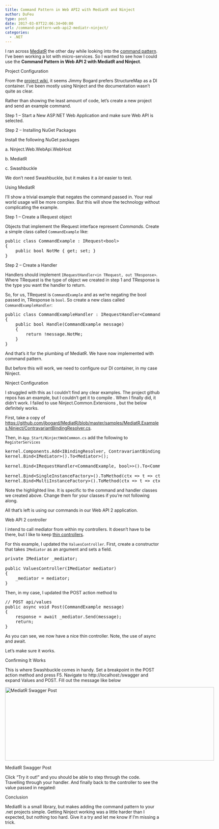 ```yaml
---
title: Command Pattern in Web API2 with MediatR and Ninject
author: DuFeu
type: post
date: 2017-03-07T22:06:34+00:00
url: /command-pattern-web-api2-mediatr-ninject/
categories:
  - .NET
---
```


I ran across [MediatR][1] the other day while looking into the [command pattern][2]. I&#8217;ve been working a lot with micro-services. So I wanted to see how I could use the **Command Pattern in Web API 2 with MediatR and Ninject**.

Project Configuration

From the [project wiki][3], it seems Jimmy Bogard prefers StructureMap as a DI container. I&#8217;ve been mostly using Ninject and the documentation wasn&#8217;t quite as clear.

Rather than showing the least amount of code, let&#8217;s create a new project and send an example command.

Step 1 &#8211; Start a New ASP.NET Web Application and make sure Web API is selected.

Step 2 &#8211; Installing NuGet Packages

Install the following NuGet packages

a. Ninject.Web.WebApi.WebHost

b. MediatR

c. Swashbuckle

We don&#8217;t need Swashbuckle, but it makes it a _lot_ easier to test.

Using MediatR

I&#8217;ll show a trivial example that negates the command passed in. Your real world usage will be more complex. But this will show the technology without complicating the example.

Step 1 &#8211; Create a IRequest object

Objects that implement the IRequest interface represent _Commands_. Create a simple class called `CommandExample` like:

<pre class="brush: jscript; title: ; notranslate" title="">public class CommandExample : IRequest&lt;bool&gt;
{
    public bool NotMe { get; set; }
}
</pre>

Step 2 &#8211; Create a Handler

Handlers should implement `IRequestHandler<in TRequest, out TResponse>`. Where TRequest is the type of object we created in step 1 and TResponse is the type you want the handler to return.

So, for us, TRequest is `CommandExample` and as we&#8217;re negating the bool passed in, TResponse is `bool`. So create a new class called `CommandExampleHandler`:

<pre class="brush: jscript; title: ; notranslate" title="">public class CommandExampleHandler : IRequestHandler&lt;CommandExample, bool&gt;
{
    public bool Handle(CommandExample message)
    {
        return !message.NotMe;
    }
}
</pre>

And that&#8217;s it for the plumbing of MediatR. We have now implemented with command pattern.

But before this will work, we need to configure our DI container, in my case Ninject.

Ninject Configuration

I struggled with this as I couldn&#8217;t find any clear examples. The project github repos has an example, but I couldn&#8217;t get it to compile . When I finally did, it didn&#8217;t work. I failed to use Ninject.Common.Extensions , but the below definitely works.

First, take a copy of <https://github.com/jbogard/MediatR/blob/master/samples/MediatR.Examples.Ninject/ContravariantBindingResolver.cs>.

Then, in `App_Start/NinjectWebCommon.cs` add the following to `RegisterServices`

<pre class="brush: jscript; highlight: [4]; title: ; notranslate" title="">kernel.Components.Add&lt;IBindingResolver, ContravariantBindingResolver&gt;();
kernel.Bind&lt;IMediator&gt;().To&lt;Mediator&gt;();

kernel.Bind&lt;IRequestHandler&lt;CommandExample, bool&gt;&gt;().To&lt;CommandExampleHandler&gt;();

kernel.Bind&lt;SingleInstanceFactory&gt;().ToMethod(ctx =&gt; t =&gt; ctx.Kernel.TryGet(t));
kernel.Bind&lt;MultiInstanceFactory&gt;().ToMethod(ctx =&gt; t =&gt; ctx.Kernel.GetAll(t));
</pre>

Note the highlighted line. It is specific to the command and handler classes we created above. Change them for your classes if you&#8217;re not following along.

All that&#8217;s left is using our commands in our Web API 2 application.

Web API 2 controller

I intend to call mediator from within my controllers. It doesn&#8217;t have to be there, but I like to keep [thin controllers][4].

For this example, I updated the `ValuesController`. First, create a constructor that takes `IMediator` as an argument and sets a field.

<pre class="brush: jscript; title: ; notranslate" title="">private IMediator _mediator;

public ValuesController(IMediator mediator)
{
    _mediator = mediator;
}
</pre>

Then, in my case, I updated the POST action method to

<pre class="brush: jscript; title: ; notranslate" title="">// POST api/values
public async void Post(CommandExample message)
{
    response = await _mediator.Send(message);
    return;
}
</pre>

As you can see, we now have a nice thin controller. Note, the use of async and await.

Let&#8217;s make sure it works.

Confirming It Works

This is where Swashbuckle comes in handy. Set a breakpoint in the POST action method and press F5. Navigate to http://localhost:<port>/swagger and expand Values and POST. Fill out the message like below

<div id="attachment_632" style="width: 690px" class="wp-caption aligncenter">
  <img src="../../images/2017/03/MediatR-Swagger-Post--1024x360.png" alt="MediatR Swagger Post" width="680" height="239" class="size-large wp-image-632" />
  
  <p class="wp-caption-text">
    MediatR Swagger Post
  </p>
</div>

Click &#8220;Try it out!&#8221; and you should be able to step through the code. Travelling through your handler. And finally back to the controller to see the value passed in negated:

Conclusion

MediatR is a small library, but makes adding the command pattern to your .net projects simple. Getting Ninject working was a little harder than I expected, but nothing too hard. Give it a try and let me know if I&#8217;m missing a trick.

[1]: https://github.com/jbogard/MediatR
[2]: https://en.wikipedia.org/wiki/Command_pattern
[3]: https://github.com/jbogard/MediatR/wiki
[4]: https://www.slideshare.net/damiansromek/thin-controllers-fat-models-proper-code-structure-for-mvc

